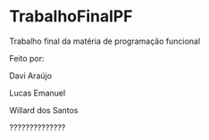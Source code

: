 # TrabalhoFinalPF
 Trabalho final da matéria de programação funcional

Feito por:

Davi Araújo

Lucas Emanuel

Willard dos Santos

??????????????
